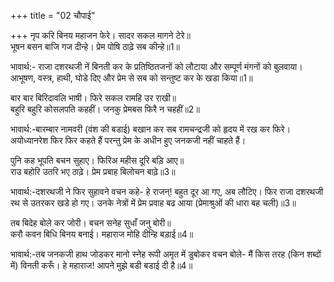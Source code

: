 +++
title = "02 चौपाई"

+++
नृप करि बिनय महाजन फेरे। सादर सकल मागने टेरे॥  
भूषन बसन बाजि गज दीन्हे। प्रेम पोषि ठाढ़े सब कीन्हे॥1॥  

भावार्थ:- राजा दशरथजी नें बिनती कर के प्रतिष्ठितजनों को लौटाया और सम्पूर्ण मंगनों को बुलवाया। आभूषण, वस्त्र, हाथी, घोडे दिए और प्रेम से सब को सन्तुष्ट कर के खडा किया॥1॥

बार बार बिरिदावलि भाषी। फिरे सकल रामहि उर राखी॥  
बहुरि बहुरि कोसलपति कहहीं। जनकु प्रेमबस फिरै न चहहीं॥2॥  

भावार्थ:-बारम्बार नामवरी (वंश की बडाई) बखान कर सब रामचन्द्रजी को हृदय में रख कर फिरे। अयोध्यानरेश फिर फिर कहते हैं परन्तु प्रेम के अधीन हुए जनकजी नहीं चाहते हैं।

पुनि कह भूपति बचन सुहाए। फिरिअ महीस दूरि बड़ि आए॥  
राउ बहोरि उतरि भए ठाढ़े। प्रेम प्रबाह बिलोचन बाढ़े॥3॥  

भावार्थ:-दशरथजी ने फिर सुहावने वचन कहे- हे राजन्! बहुत दूर आ गए, अब लौटिए। फिर राजा दशरथजी रथ से उतरकर खडे हो गए। उनके नेत्रों में प्रेम प्रवाह बढ आया (प्रेमाश्रुओं की धारा बह चली)॥3॥

तब बिदेह बोले कर जोरी। बचन सनेह सुधाँ जनु बोरी॥  
करौ कवन बिधि बिनय बनाई। महाराज मोहि दीन्हि बड़ाई॥4॥  

भावार्थ:-तब जनकजी हाथ जोडकर मानो स्नेह रूपी अमृत में डुबोकर वचन बोले- मैं किस तरह (किन शब्दों में) विनती करूँ। हे महाराज! आपने मुझे बडी बडाई दी है॥4॥
